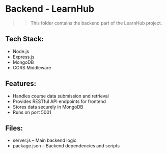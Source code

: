 # Backend - LearnHub 

>> This folder contains the backend part of the LearnHub project.

## Tech Stack:
- Node.js
- Express.js
- MongoDB
- CORS Middleware

## Features:
- Handles course data submission and retrieval
- Provides RESTful API endpoints for frontend
- Stores data securely in MongoDB
- Runs on port 5001

## Files:
- server.js – Main backend logic
- package.json – Backend dependencies and scripts
